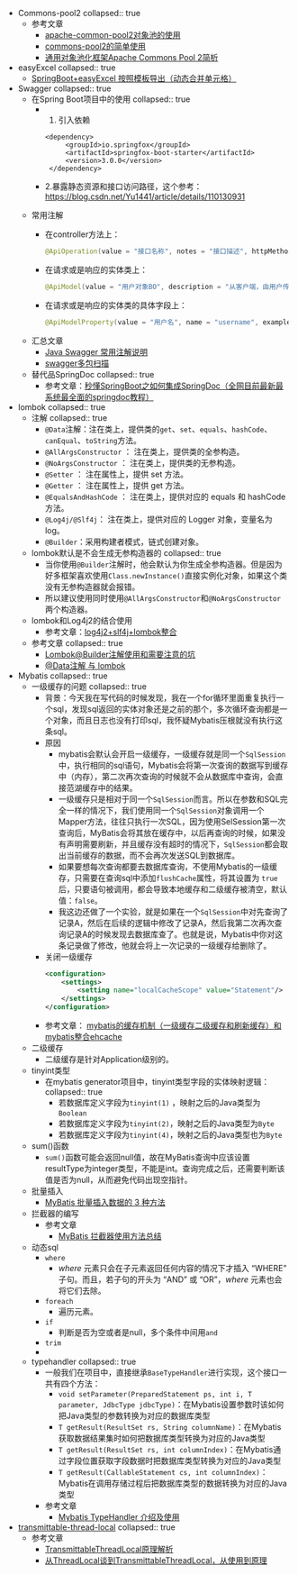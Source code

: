 - Commons-pool2
  collapsed:: true
	- 参考文章
		- [apache-common-pool2对象池的使用](https://blog.csdn.net/u013332124/article/details/81042375)
		- [commons-pool2的简单使用](https://qiubyte.github.io/2019/10/31/2019/20191031-commons-pool2%E7%9A%84%E7%AE%80%E5%8D%95%E4%BD%BF%E7%94%A8/index.html)
		- [通用对象池化框架Apache Commons Pool 2简析](https://blog.csdn.net/nazeniwaresakini/article/details/108379725)
- easyExcel
  collapsed:: true
	- [SpringBoot+easyExcel 按照模板导出（动态合并单元格）](https://juejin.cn/post/7101590832339238943)
- Swagger
  collapsed:: true
	- 在Spring Boot项目中的使用
	    collapsed:: true
		- 1. 引入依赖
		  
		    ```
		    <dependency>
		         <groupId>io.springfox</groupId>
		         <artifactId>springfox-boot-starter</artifactId>
		         <version>3.0.0</version>
		     </dependency>
		    ```
		- 2.暴露静态资源和接口访问路径，这个参考：https://blog.csdn.net/Yu1441/article/details/110130931
	- 常用注解
		- 在controller方法上：
		  
		    ```java
		    @ApiOperation(value = "接口名称", notes = "接口描述", httpMethod = "POST")
		    ```
		- 在请求或是响应的实体类上：
		  
		    ```java
		    @ApiModel(value = "用户对象BO", description = "从客户端，由用户传入的数据封装在此entity中")
		    ```
		- 在请求或是响应的实体类的具体字段上：
		  
		    ```java
		    @ApiModelProperty(value = "用户名", name = "username", example = "imooc", required = true)
		    ```
	- 汇总文章
		- [Java Swagger 常用注解说明](https://mazq.cn/java/2020/08/06/Swagger-%E5%B8%B8%E7%94%A8%E6%B3%A8%E8%A7%A3%E8%AF%B4%E6%98%8E/)
		- [swagger多包扫描](https://liac.vip/archives/swagger%E5%A4%9A%E5%8C%85%E6%89%AB%E6%8F%8F)
	- 替代品SpringDoc
	  collapsed:: true
		- 参考文章：[秒懂SpringBoot之如何集成SpringDoc（全网目前最新最系统最全面的springdoc教程）](https://shusheng007.top/2023/06/21/springdoc/)
- lombok
  collapsed:: true
	- 注解
	  collapsed:: true
		- `@Data`注解：注在类上，提供类的`get`、`set`、`equals`、`hashCode`、`canEqual`、`toString`方法。
		- `@AllArgsConstructor` ： 注在类上，提供类的全参构造。
		- `@NoArgsConstructor` ： 注在类上，提供类的无参构造。
		- `@Setter` ： 注在属性上，提供 set 方法。
		- `@Getter` ： 注在属性上，提供 get 方法。
		- `@EqualsAndHashCode` ：    注在类上，提供对应的 equals 和 hashCode 方法。
		- `@Log4j/@Slf4j`： 注在类上，提供对应的 Logger 对象，变量名为 log。
		- `@Builder`：采用构建者模式，链式创建对象。
	- lombok默认是不会生成无参构造器的
	  collapsed:: true
		- 当你使用`@Builder`注解时，他会默认为你生成全参构造器。但是因为好多框架喜欢使用`Class.newInstance()`直接实例化对象，如果这个类没有无参构造器就会报错。
		- 所以建议使用同时使用`@AllArgsConstructor`和`@NoArgsConstructor`两个构造器。
	- lombok和Log4j2的结合使用
		- 参考文章：[log4j2+slf4j+lombok整合](https://blog.csdn.net/m0_57099067/article/details/125303294)
	- 参考文章
	  collapsed:: true
		- [Lombok@Builder注解使用和需要注意的坑](https://blog.csdn.net/a648119398/article/details/120513865)
		- [@Data注解 与 lombok](https://www.jianshu.com/p/c1ee7e4247bf)
- Mybatis
  collapsed:: true
	- 一级缓存的问题
	  collapsed:: true
		- 背景：今天我在写代码的时候发现，我在一个for循环里面重复执行一个sql，发现sql返回的实体对象还是之前的那个，多次循环查询都是一个对象，而且日志也没有打印sql，我怀疑Mybatis压根就没有执行这条sql。
		- 原因
			- mybatis会默认会开启一级缓存，一级缓存就是同一个`SqlSession`中，执行相同的sql语句，Mybatis会将第一次查询的数据写到缓存中（内存），第二次再次查询的时候就不会从数据库中查询，会直接范湖缓存中的结果。
			- 一级缓存只是相对于同一个`SqlSession`而言。所以在参数和SQL完全一样的情况下，我们使用同一个`SqlSession`对象调用一个Mapper方法，往往只执行一次SQL，因为使用SelSession第一次查询后，MyBatis会将其放在缓存中，以后再查询的时候，如果没有声明需要刷新，并且缓存没有超时的情况下，`SqlSession`都会取出当前缓存的数据，而不会再次发送SQL到数据库。
			- 如果要想每次查询都要去数据库查询，不使用Mybatis的一级缓存，只需要在查询sql中添加`flushCache`属性，将其设置为 `true` 后，只要语句被调用，都会导致本地缓存和二级缓存被清空，默认值：`false`。
			- 我这边还做了一个实验，就是如果在一个`SqlSession`中对先查询了记录A，然后在后续的逻辑中修改了记录A，然后我第二次再次查询记录A的时候发现去数据库查了。也就是说，Mybatis中你对这条记录做了修改，他就会将上一次记录的一级缓存给删除了。
		- 关闭一级缓存
		  ```xml
		  <configuration>
		      <settings>
		          <setting name="localCacheScope" value="Statement"/>
		      </settings>
		  </configuration>
		  ```
		- 参考文章： [mybatis的缓存机制（一级缓存二级缓存和刷新缓存）和mybatis整合ehcache](https://blog.csdn.net/u012373815/article/details/47069223)
	- 二级缓存
		- 二级缓存是针对Application级别的。
	- tinyint类型
		- 在mybatis generator项目中，tinyint类型字段的实体映射逻辑：
		  collapsed:: true
			- 若数据库定义字段为`tinyint(1)` ，映射之后的Java类型为`Boolean`
			- 若数据库定义字段为`tinyint(2)`，映射之后的Java类型为`Byte`
			- 若数据库定义字段为`tinyint(4)`，映射之后的Java类型也为`Byte`
	- sum()函数
		- `sum()`函数可能会返回null值，故在MyBatis查询中应该设置resultType为integer类型，不能是int。查询完成之后，还需要判断该值是否为null，从而避免代码出现空指针。
	- 批量插入
		- [MyBatis 批量插入数据的 3 种方法](https://juejin.cn/post/7016691244973686820)
	- 拦截器的编写
		- 参考文章
			- [MyBatis 拦截器使用方法总结](https://blog.csdn.net/wb1046329430/article/details/111501755)
	- 动态sql
		- `where`
			- *where* 元素只会在子元素返回任何内容的情况下才插入 “WHERE” 子句。而且，若子句的开头为 “AND” 或 “OR”，*where* 元素也会将它们去除。
		- `foreach`
			- 遍历元素。
		- `if`
			- 判断是否为空或者是null，多个条件中间用`and`
		- `trim`
		-
	- typehandler
	  collapsed:: true
		- 一般我们在项目中，直接继承`BaseTypeHandler`进行实现，这个接口一共有四个方法：
			- `void setParameter(PreparedStatement ps, int i, T parameter, JdbcType jdbcType)`：在Mybatis设置参数时该如何把Java类型的参数转换为对应的数据库类型
			- `T getResult(ResultSet rs, String columnName)`：在Mybatis获取数据结果集时如何把数据库类型转换为对应的Java类型
			- `T getResult(ResultSet rs, int columnIndex)`：在Mybatis通过字段位置获取字段数据时把数据库类型转换为对应的Java类型
			- `T getResult(CallableStatement cs, int columnIndex)`：Mybatis在调用存储过程后把数据库类型的数据转换为对应的Java类型
		- 参考文章
			- [Mybatis TypeHandler 介绍及使用](https://blog.csdn.net/Crystalqy/article/details/133923124)
- [transmittable-thread-local](https://github.com/alibaba/transmittable-thread-local)
  collapsed:: true
	- 参考文章
		- [TransmittableThreadLocal原理解析](https://juejin.cn/post/6998552093795549191)
		- [从ThreadLocal谈到TransmittableThreadLocal，从使用到原理](https://juejin.cn/post/7214901105977671717#heading-16)